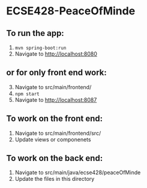 # ECSE428-PeaceOfMinde
## To run the app:
1. ```mvn spring-boot:run ``` 
2. Navigate to [http://localhost:8080](http://localhost:8080)
## or for only front end work: 
3. Navigate to src/main/frontend/
4. ```npm start ```
5. Navigate to [http://localhost:8087](http://localhost:8087)

## To work on the front end:
1. Navigate to src/main/frontend/src/
2. Update views or componenets

## To work on the back end:
1. Navigate to src/main/java/ecse428/peaceOfMinde
2. Update the files in this directory 
